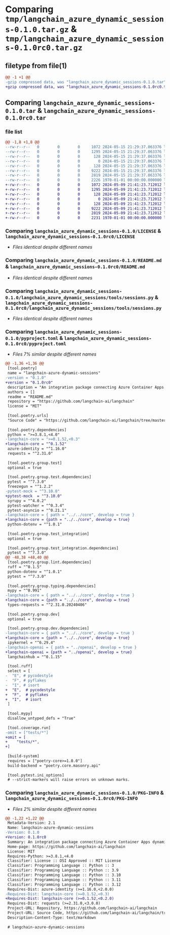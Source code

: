 # Comparing `tmp/langchain_azure_dynamic_sessions-0.1.0.tar.gz` & `tmp/langchain_azure_dynamic_sessions-0.1.0rc0.tar.gz`

## filetype from file(1)

```diff
@@ -1 +1 @@
-gzip compressed data, was "langchain_azure_dynamic_sessions-0.1.0.tar", max compression
+gzip compressed data, was "langchain_azure_dynamic_sessions-0.1.0rc0.tar", max compression
```

## Comparing `langchain_azure_dynamic_sessions-0.1.0.tar` & `langchain_azure_dynamic_sessions-0.1.0rc0.tar`

### file list

```diff
@@ -1,8 +1,8 @@
--rw-r--r--   0        0        0     1072 2024-05-15 21:29:37.063376 langchain_azure_dynamic_sessions-0.1.0/LICENSE
--rw-r--r--   0        0        0     1295 2024-05-15 21:29:37.063376 langchain_azure_dynamic_sessions-0.1.0/README.md
--rw-r--r--   0        0        0      128 2024-05-15 21:29:37.063376 langchain_azure_dynamic_sessions-0.1.0/langchain_azure_dynamic_sessions/__init__.py
--rw-r--r--   0        0        0        0 2024-05-15 21:29:37.063376 langchain_azure_dynamic_sessions-0.1.0/langchain_azure_dynamic_sessions/py.typed
--rw-r--r--   0        0        0      128 2024-05-15 21:29:37.063376 langchain_azure_dynamic_sessions-0.1.0/langchain_azure_dynamic_sessions/tools/__init__.py
--rw-r--r--   0        0        0     9222 2024-05-15 21:29:37.063376 langchain_azure_dynamic_sessions-0.1.0/langchain_azure_dynamic_sessions/tools/sessions.py
--rw-r--r--   0        0        0     2819 2024-05-15 21:29:37.063376 langchain_azure_dynamic_sessions-0.1.0/pyproject.toml
--rw-r--r--   0        0        0     2226 1970-01-01 00:00:00.000000 langchain_azure_dynamic_sessions-0.1.0/PKG-INFO
+-rw-r--r--   0        0        0     1072 2024-05-09 21:41:23.712012 langchain_azure_dynamic_sessions-0.1.0rc0/LICENSE
+-rw-r--r--   0        0        0     1295 2024-05-09 21:41:23.712012 langchain_azure_dynamic_sessions-0.1.0rc0/README.md
+-rw-r--r--   0        0        0      128 2024-05-09 21:41:23.712012 langchain_azure_dynamic_sessions-0.1.0rc0/langchain_azure_dynamic_sessions/__init__.py
+-rw-r--r--   0        0        0        0 2024-05-09 21:41:23.712012 langchain_azure_dynamic_sessions-0.1.0rc0/langchain_azure_dynamic_sessions/py.typed
+-rw-r--r--   0        0        0      128 2024-05-09 21:41:23.712012 langchain_azure_dynamic_sessions-0.1.0rc0/langchain_azure_dynamic_sessions/tools/__init__.py
+-rw-r--r--   0        0        0     9222 2024-05-09 21:41:23.712012 langchain_azure_dynamic_sessions-0.1.0rc0/langchain_azure_dynamic_sessions/tools/sessions.py
+-rw-r--r--   0        0        0     2819 2024-05-09 21:41:23.712012 langchain_azure_dynamic_sessions-0.1.0rc0/pyproject.toml
+-rw-r--r--   0        0        0     2231 1970-01-01 00:00:00.000000 langchain_azure_dynamic_sessions-0.1.0rc0/PKG-INFO
```

### Comparing `langchain_azure_dynamic_sessions-0.1.0/LICENSE` & `langchain_azure_dynamic_sessions-0.1.0rc0/LICENSE`

 * *Files identical despite different names*

### Comparing `langchain_azure_dynamic_sessions-0.1.0/README.md` & `langchain_azure_dynamic_sessions-0.1.0rc0/README.md`

 * *Files identical despite different names*

### Comparing `langchain_azure_dynamic_sessions-0.1.0/langchain_azure_dynamic_sessions/tools/sessions.py` & `langchain_azure_dynamic_sessions-0.1.0rc0/langchain_azure_dynamic_sessions/tools/sessions.py`

 * *Files identical despite different names*

### Comparing `langchain_azure_dynamic_sessions-0.1.0/pyproject.toml` & `langchain_azure_dynamic_sessions-0.1.0rc0/pyproject.toml`

 * *Files 7% similar despite different names*

```diff
@@ -1,36 +1,36 @@
 [tool.poetry]
 name = "langchain-azure-dynamic-sessions"
-version = "0.1.0"
+version = "0.1.0rc0"
 description = "An integration package connecting Azure Container Apps dynamic sessions and LangChain"
 authors = []
 readme = "README.md"
 repository = "https://github.com/langchain-ai/langchain"
 license = "MIT"
 
 [tool.poetry.urls]
 "Source Code" = "https://github.com/langchain-ai/langchain/tree/master/libs/partners/azure-dynamic-sessions"
 
 [tool.poetry.dependencies]
 python = ">=3.8.1,<4.0"
-langchain-core = ">=0.1.52,<0.3"
+langchain-core = "^0.1.52"
 azure-identity = "^1.16.0"
 requests = "^2.31.0"
 
 [tool.poetry.group.test]
 optional = true
 
 [tool.poetry.group.test.dependencies]
 pytest = "^7.3.0"
 freezegun = "^1.2.2"
-pytest-mock = "^3.10.0"
+pytest-mock  = "^3.10.0"
 syrupy = "^4.0.2"
 pytest-watcher = "^0.3.4"
 pytest-asyncio = "^0.21.1"
-langchain-core = { path = "../../core", develop = true }
+langchain-core = {path = "../../core", develop = true}
 python-dotenv = "^1.0.1"
 
 [tool.poetry.group.test_integration]
 optional = true
 
 [tool.poetry.group.test_integration.dependencies]
 pytest = "^7.3.0"
@@ -48,38 +48,40 @@
 [tool.poetry.group.lint.dependencies]
 ruff = "^0.1.5"
 python-dotenv = "^1.0.1"
 pytest = "^7.3.0"
 
 [tool.poetry.group.typing.dependencies]
 mypy = "^0.991"
-langchain-core = { path = "../../core", develop = true }
+langchain-core = {path = "../../core", develop = true}
 types-requests = "^2.31.0.20240406"
 
 [tool.poetry.group.dev]
 optional = true
 
 [tool.poetry.group.dev.dependencies]
-langchain-core = { path = "../../core", develop = true }
+langchain-core = {path = "../../core", develop = true}
 ipykernel = "^6.29.4"
-langchain-openai = { path = "../openai", develop = true }
+langchain-openai = {path = "../openai", develop = true}
 langchainhub = "^0.1.15"
 
 [tool.ruff]
 select = [
-  "E", # pycodestyle
-  "F", # pyflakes
-  "I", # isort
+  "E",  # pycodestyle
+  "F",  # pyflakes
+  "I",  # isort
 ]
 
 [tool.mypy]
 disallow_untyped_defs = "True"
 
 [tool.coverage.run]
-omit = ["tests/*"]
+omit = [
+    "tests/*",
+]
 
 [build-system]
 requires = ["poetry-core>=1.0.0"]
 build-backend = "poetry.core.masonry.api"
 
 [tool.pytest.ini_options]
 # --strict-markers will raise errors on unknown marks.
```

### Comparing `langchain_azure_dynamic_sessions-0.1.0/PKG-INFO` & `langchain_azure_dynamic_sessions-0.1.0rc0/PKG-INFO`

 * *Files 2% similar despite different names*

```diff
@@ -1,22 +1,22 @@
 Metadata-Version: 2.1
 Name: langchain-azure-dynamic-sessions
-Version: 0.1.0
+Version: 0.1.0rc0
 Summary: An integration package connecting Azure Container Apps dynamic sessions and LangChain
 Home-page: https://github.com/langchain-ai/langchain
 License: MIT
 Requires-Python: >=3.8.1,<4.0
 Classifier: License :: OSI Approved :: MIT License
 Classifier: Programming Language :: Python :: 3
 Classifier: Programming Language :: Python :: 3.9
 Classifier: Programming Language :: Python :: 3.10
 Classifier: Programming Language :: Python :: 3.11
 Classifier: Programming Language :: Python :: 3.12
 Requires-Dist: azure-identity (>=1.16.0,<2.0.0)
-Requires-Dist: langchain-core (>=0.1.52,<0.3)
+Requires-Dist: langchain-core (>=0.1.52,<0.2.0)
 Requires-Dist: requests (>=2.31.0,<3.0.0)
 Project-URL: Repository, https://github.com/langchain-ai/langchain
 Project-URL: Source Code, https://github.com/langchain-ai/langchain/tree/master/libs/partners/azure-dynamic-sessions
 Description-Content-Type: text/markdown
 
 # langchain-azure-dynamic-sessions
```

